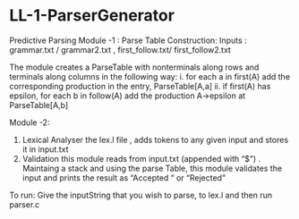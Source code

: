# LL-1-ParserGenerator
Predictive Parsing 
Module -1 : Parse Table Construction:
Inputs : grammar.txt / grammar2.txt , first_follow.txt/ first_follow2.txt

The module creates a ParseTable with nonterminals along rows and terminals along columns in the following way:
i.   for each a in first(A) add the corresponding production in the entry,  ParseTable[A,a]
ii.  if first(A) has epsilon, for each b in follow(A) add the production A→epsilon at   
     ParseTable[A,b]

Module -2:
1. Lexical Analyser
 the lex.l file , adds tokens to any given input and stores it in input.txt
2.  Validation
this module reads from input.txt (appended with “$”) . Maintaing a stack and using the parse Table, this module validates the input and prints the result as “Accepted “ or “Rejected”

To run:
Give the inputString that you wish to parse, to lex.l and then run parser.c
